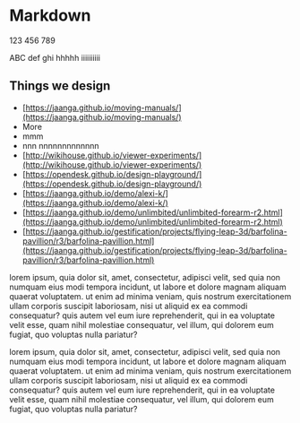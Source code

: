 # Markdown

123 456 789

ABC def ghi hhhhh iiiiiiiiii

## Things we design

*   [https://jaanga.github.io/moving-manuals/](https://jaanga.github.io/moving-manuals/)
*   More
*   mmm
*   nnn nnnnnnnnnnnnn
*   [http://wikihouse.github.io/viewer-experiments/](http://wikihouse.github.io/viewer-experiments/)
*   [https://opendesk.github.io/design-playground/](https://opendesk.github.io/design-playground/)
*   [https://jaanga.github.io/demo/alexi-k/](https://jaanga.github.io/demo/alexi-k/)
*   [https://jaanga.github.io/demo/unlimbited/unlimbited-forearm-r2.html](https://jaanga.github.io/demo/unlimbited/unlimbited-forearm-r2.html)
*   [https://jaanga.github.io/gestification/projects/flying-leap-3d/barfolina-pavillion/r3/barfolina-pavillion.html](https://jaanga.github.io/gestification/projects/flying-leap-3d/barfolina-pavillion/r3/barfolina-pavillion.html)

lorem ipsum, quia dolor sit, amet, consectetur, adipisci velit, sed quia non numquam eius modi tempora incidunt, ut labore et dolore magnam aliquam quaerat voluptatem. ut enim ad minima veniam, quis nostrum exercitationem ullam corporis suscipit laboriosam, nisi ut aliquid ex ea commodi consequatur? quis autem vel eum iure reprehenderit, qui in ea voluptate velit esse, quam nihil molestiae consequatur, vel illum, qui dolorem eum fugiat, quo voluptas nulla pariatur?

lorem ipsum, quia dolor sit, amet, consectetur, adipisci velit, sed quia non numquam eius modi tempora incidunt, ut labore et dolore magnam aliquam quaerat voluptatem. ut enim ad minima veniam, quis nostrum exercitationem ullam corporis suscipit laboriosam, nisi ut aliquid ex ea commodi consequatur? quis autem vel eum iure reprehenderit, qui in ea voluptate velit esse, quam nihil molestiae consequatur, vel illum, qui dolorem eum fugiat, quo voluptas nulla pariatur?